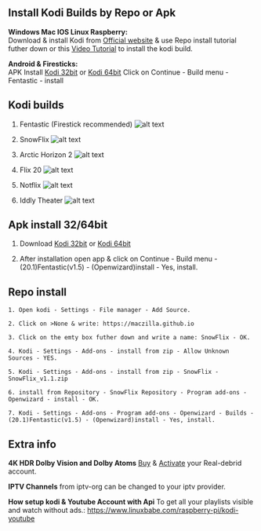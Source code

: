## Install Kodi Builds by Repo or Apk

**Windows Mac IOS Linux Raspberry:**  
Download & install Kodi from [Official website](https://kodi.tv/download/) & use Repo install tutorial futher down or this [Video Tutorial](https://tinyurl.com/SnowFlix/) to install the kodi build.

**Android & Firesticks:**  
APK Install [Kodi 32bit](https://tinyurl.com/Kodi-32bit) or [Kodi 64bit](https://tinyurl.com/Kodi-64bit/) Click on Continue - Build menu - Fentastic - install


## Kodi builds
1. Fentastic (Firestick recommended)
![alt text](https://github.com/Maczilla/Maczilla.github.io/releases/download/v1.1/fentastic.jpg)  
   
2. SnowFlix
![alt text](https://raw.githubusercontent.com/Maczilla/Maczilla.github.io/main/SnowFlix/Frosty2.png)

3. Arctic Horizon 2
![alt text](https://github.com/Maczilla/Maczilla.github.io/releases/download/v1.1/AH2.png)

4. Flix 20
![alt text](https://github.com/Maczilla/Maczilla.github.io/releases/download/v1.1/flix.png)

5. Notflix
![alt text](https://github.com/Maczilla/Maczilla.github.io/releases/download/v1.1/netflix.jpg)

6. Iddly Theater
![alt text](https://raw.githubusercontent.com/Maczilla/Maczilla.github.io/main/Iddly/iddly1.png)

## Apk install 32/64bit

1. Download [Kodi 32bit](https://tinyurl.com/Kodi-32bit) or [Kodi 64bit](https://tinyurl.com/Kodi-64bit/)

2. After installation open app & click on Continue - Build menu - (20.1)Fentastic(v1.5) - (Openwizard)install - Yes, install.

## Repo install
```
1. Open kodi - Settings - File manager - Add Source.

2. Click on >None & write: https://maczilla.github.io

3. Click on the emty box futher down and write a name: SnowFlix - OK.

4. Kodi - Settings - Add-ons - install from zip - Allow Unknown Sources - YES.

5. Kodi - Settings - Add-ons - install from zip - SnowFlix - SnowFlix_v1.1.zip

6. install from Repository - SnowFlix Repository - Program add-ons - Openwizard - install - OK.

7. Kodi - Settings - Add-ons - Program add-ons - Openwizard - Builds - (20.1)Fentastic(v1.5) - (Openwizard)install - Yes, install.
```
## Extra info
**4K HDR Dolby Vision and Dolby Atoms**
[Buy](https://real-debrid.com/) & [Activate](https://tinyurl.com/Kodidebrid) your Real-debrid account. 

**IPTV Channels** from iptv-org can be changed to your iptv provider.

**How setup kodi & Youtube Account with Api** To get all your playlists visible and watch without ads.: https://www.linuxbabe.com/raspberry-pi/kodi-youtube
